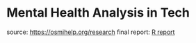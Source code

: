 # Mental Health Analysis in Tech

source: https://osmihelp.org/research
final report: [R report](https://htmlpreview.github.io/?https://raw.githubusercontent.com/ElijahOzhmegov/mental_health_analysis/master/main.html)
